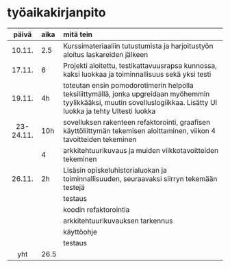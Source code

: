 # työaikakirjanpito

| päivä | aika | mitä tein  |
| :----:|:-----| :-----|
| 10.11.| 2.5  | Kurssimateriaaliin tutustumista ja harjoitustyön aloitus laskareiden jälkeen |
|  17.11.     |6      |Projekti aloitettu, testikattavuusrapsa kunnossa, kaksi luokkaa ja toiminnallisuus sekä yksi testi  |
|  19.11.     |4h      | toteutan ensin pomodorotimerin helpolla teksiliittymällä, jonka upgreidaan myöhemmin tyylikkääksi, muutin sovelluslogiikkaa. Lisätty UI luokka ja tehty UItesti luokka |
|   23-24.11.    | 10h     | sovelluksen rakenteen refaktorointi, graafisen käyttöliittymän tekemisen aloittaminen, viikon 4 tavoitteiden tekeminen |
|       |  4    | arkkitehtuurikuvaus ja muiden viikkotavoitteiden tekeminen  |
|  26.11.     | 2h     |Lisäsin opiskeluhistorialuokan ja toiminnallisuuden, seuraavaksi siirryn tekemään testejä  |
|       |      | testaus |
|       |      | koodin refaktorointia |
|       |      | arkkitehtuurikuvauksen tarkennus |
|       |      | käyttöohje |
|       |      | testaus |
| yht   |   26.5   | | 
